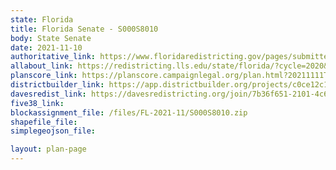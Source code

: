 ```yaml
---
state: Florida
title: Florida Senate - S000S8010
body: State Senate
date: 2021-11-10
authoritative_link: https://www.floridaredistricting.gov/pages/submitted-plans
allabout_link: https://redistricting.lls.edu/state/florida/?cycle=2020&level=State%20Upper&startdate=
planscore_link: https://planscore.campaignlegal.org/plan.html?20211111T141421.355809976Z
districtbuilder_link: https://app.districtbuilder.org/projects/c0ce12c1-0c4f-4571-be6c-7c9b8b9bd03b
davesredist_link: https://davesredistricting.org/join/7b36f651-2101-4c6d-b725-3b9771394b17
five38_link:
blockassignment_file: /files/FL-2021-11/S000S8010.zip
shapefile_file:
simplegeojson_file:

layout: plan-page
---
```

